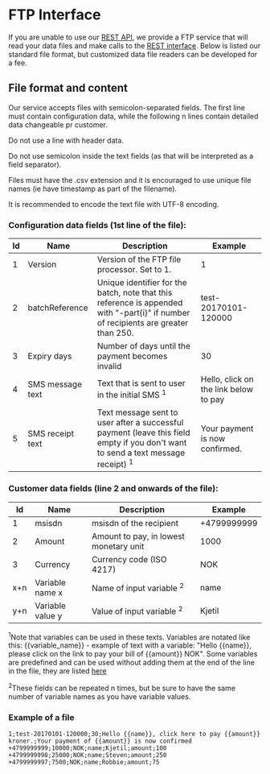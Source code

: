 # FTP Interface

If you are unable to use our [REST API](rest.md), we provide a FTP service that will read your data files and make calls to the [REST interface](rest.md). Below is listed our standard file format, but customized data file readers can be developed for a fee.



## File format and content

Our service accepts files with semicolon-separated fields.
The first line must contain configuration data, while the following n lines contain detailed data changeable pr customer.

Do not use a line with header data. 

Do not use semicolon inside the text fields (as that will be interpreted as a field separator).

Files must have the .csv extension and it is encouraged to use unique file names (ie have timestamp as part of the filename).

It is recommended to encode the text file with UTF-8 encoding.



### Configuration data fields (1st line of the file):

<table><thead>
<tr>
<th>Id</th>
<th>Name</th>
<th>Description</th>
<th>Example</th>
</tr>
</thead>
<tbody>
<tr>
<td>1</td>
<td>Version</td>
<td>Version of the FTP file processor. Set to 1.</td>
<td>1</td>
</tr>
<tr>
<td>2</td>
<td>batchReference</td>
<td>Unique identifier for the batch, note that this reference is appended with "-part{i}" if number of recipients are greater than 250.</td>
<td>test-20170101-120000</td>
</tr>
<tr>
<td>3</td>
<td>Expiry days</td>
<td>Number of days until the payment becomes invalid</td>
<td>30</td>
</tr>
<tr>
<td>4</td>
<td>SMS message text</td>
<td>Text that is sent to user in the initial SMS <sup>1</sup></td>
<td>Hello, click on the link below to pay</td>
</tr>
<tr>
<td>5</td>
<td>SMS receipt text</td>
<td>Text message sent to user after a successful payment (leave this field empty if you don't want to send a text message receipt) <sup>1</sup></td>
<td>Your payment is now confirmed.</td>
</tr>
</tbody>
</table>



### Customer data fields (line 2 and onwards of the file):

<table>
<thead>
<tr>
<th>Id</th>
<th>Name</th>
<th>Description</th>
<th>Example</th>
</tr>
</thead>
<tbody>
<tr>
<td>1</td>
<td>msisdn</td>
<td>msisdn of the recipient</td>
<td>+4799999999</td>
</tr>
<tr>
<td>2</td>
<td>Amount</td>
<td>Amount to pay, in lowest monetary unit</td>
<td>1000</td>
</tr>
<tr>
<td>3</td>
<td>Currency</td>
<td>Currency code (ISO 4217)</td>
<td>NOK</td>
</tr>
<tr>
<td>x+n</td>
<td>Variable name x</td>
<td>Name of input variable <sup>2</sup></td>
<td>name</td>
</tr>
<tr>
<td>y+n</td>
<td>Variable value y</td>
<td>Value of input variable <sup>2</sup></td>
<td>Kjetil</td>
</tr>
</tbody>
</table>

<sup>1</sup>Note that variables can be used in these texts. Variables are notated like this: {{variable_name}} - example of text with a variable: "Hello {{name}}, please click on the link to pay your bill of {{amount}} NOK". 
Some variables are predefined and can be used without adding them at the end of the line in the file, they are listed [here](rest.md#predefined-variables)  

<sup>2</sup>These fields can be repeated n times, but be sure to have the same number of variable names as you have variable values.



### Example of a file
```
1;test-20170101-120000;30;Hello {{name}}, click here to pay {{amount}} kroner.;Your payment of {{amount}} is now confirmed
+4799999999;10000;NOK;name;Kjetil;amount;100
+4799999998;25000;NOK;name;Steven;amount;250
+4799999997;7500;NOK;name;Robbie;amount;75
```
